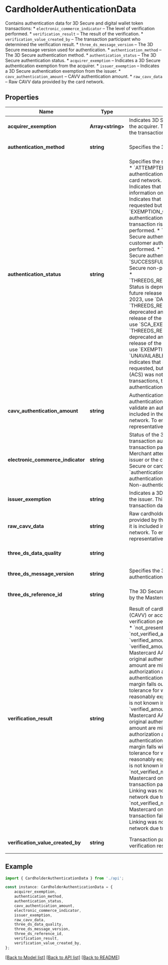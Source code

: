 # CardholderAuthenticationData

Contains authentication data for 3D Secure and digital wallet token transactions:  * `electronic_commerce_indicator` – The level of verification performed. * `verification_result` – The result of the verification. * `verification_value_created_by` – The transaction participant who determined the verification result. * `three_ds_message_version` – The 3D Secure message version used for authentication. * `authentication_method` – The 3D Secure authentication method. * `authentication_status` – The 3D Secure authentication status. * `acquirer_exemption` – Indicates a 3D Secure authentication exemption from the acquirer. * `issuer_exemption` – Indicates a 3D Secure authentication exemption from the issuer. * `cavv_authentication_amount` – CAVV authentication amount. * `raw_cavv_data` – Raw CAVV data provided by the card network.

## Properties

Name | Type | Description | Notes
------------ | ------------- | ------------- | -------------
**acquirer_exemption** | **Array&lt;string&gt;** | Indicates 3D Secure authentication exemptions from the acquirer. This array is returned if it is included in the transaction data from the card network. | [optional] [default to undefined]
**authentication_method** | **string** | Specifies the 3D Secure authentication method. | [optional] [default to undefined]
**authentication_status** | **string** | Specifies the status of the 3D Secure authentication:  * &#x60;ATTEMPTED&#x60;: Indicates that 3D Secure authentication was requested and processed by the card network. * &#x60;DATA_SHARE_EXEMPTED&#x60;: Indicates that 3D Secure authentication was for information only and exempted. * &#x60;EXEMPTED&#x60;: Indicates that 3D Secure authentication was requested but the challenge was exempted. * &#x60;EXEMPTION_CLAIMED&#x60;: Indicates that 3D Secure authentication was exempted because acquirer transaction risk analysis (TRA) was already performed. * &#x60;SCA_EXEMPTION&#x60;: Indicates that 3D Secure authentication was exempted because strong customer authentication (SCA) was already performed. * &#x60;SUCCESSFUL&#x60;: Indicates that 3D Secure authentication was successful. * &#x60;SUCCESSFUL_NON_PAYMENT&#x60;: Indicates that 3D Secure non-payment authentication was successful. * &#x60;THREEDS_REQUESTER_DATA_SHARE_EXEMPTION&#x60;: Status is deprecated and will be removed from a future release of the Marqeta platform. After June 2023, use &#x60;DATA_SHARE_EXEMPTION&#x60; instead. * &#x60;THREEDS_REQUESTER_SCA_EXEMPTION&#x60;: Status is deprecated and will be removed in a June 2023 release of the Marqeta platform. After June 2023, use &#x60;SCA_EXEMPTION&#x60; instead. * &#x60;THREEDS_REQUESTER_TRA_EXEMPTION&#x60;: Status is deprecated and will be removed in a June 2023 release of the Marqeta platform. After June 2023, use &#x60;EXEMPTION_CLAIMED&#x60; instead. * &#x60;UNAVAILABLE&#x60;: ** For Visa transactions, this status indicates that 3D Secure authentication was requested, but Marqeta\&#39;s access control server (ACS) was not available. ** For Mastercard transactions, this status indicates that 3D Secure authentication was not available. | [optional] [default to undefined]
**cavv_authentication_amount** | **string** | Authentication amount from the cardholder authentication verification value (CAVV) used to validate an authorization. This field is returned if it is included in the transaction data from the card network.  To enable this field, contact your Marqeta representative. | [optional] [default to undefined]
**electronic_commerce_indicator** | **string** | Status of the 3D Secure or digital wallet token transaction authentication attempt, as provided by a transaction participant.  * &#x60;authentication_attempted&#x60;: Merchant attempted to authenticate, but either the issuer or the cardholder does not participate in 3D Secure or card tokenization. * &#x60;authentication_successful&#x60;: Cardholder authentication successful. * &#x60;no_authentication&#x60;: Non-authenticated e-commerce transaction. | [optional] [default to undefined]
**issuer_exemption** | **string** | Indicates a 3D Secure authentication exemption from the issuer. This field is returned if it is included in the transaction data from the card network. | [optional] [default to undefined]
**raw_cavv_data** | **string** | Raw cardholder authentication verification value provided by the card network. This field is returned if it is included in the transaction data from the card network.  To enable this field, contact your Marqeta representative. | [optional] [default to undefined]
**three_ds_data_quality** | **string** |  | [optional] [default to undefined]
**three_ds_message_version** | **string** | Specifies the 3D Secure message version used for authentication. | [optional] [default to undefined]
**three_ds_reference_id** | **string** | The 3D Secure authentication indicator, as provided by the Mastercard card network. | [optional] [default to undefined]
**verification_result** | **string** | Result of cardholder authentication verification value (CAVV) or accountholder authentication value (AAV) verification performed by the card network.  * &#x60;failed&#x60; * &#x60;not_present&#x60; * &#x60;not_provided&#x60; * &#x60;not_verified&#x60; * &#x60;not_verified_authentication_outage&#x60; * &#x60;verified&#x60; * &#x60;verified_amount_checked&#x60; * &#x60;verified_amount_greater_than_20_percent&#x60;: For Mastercard AAV verification, indicates that the original authentication amount and final authorization amount are mismatched, and that the final authorization amount exceeds the original authentication amount by more than 20%. This 20% margin falls outside Mastercard\&#39;s suggested tolerance for what a European cardholder might reasonably expect when the total transaction amount is not known in advance. * &#x60;verified_amount_less_than_20_percent&#x60;: For Mastercard AAV verification, indicates that the original authentication amount and final authorization amount are mismatched, and that the final authorization amount exceeds the original authentication amount by 20% or less. This 20% margin falls within Mastercard\&#39;s suggested tolerance for what a European cardholder might reasonably expect when the total transaction amount is not known in advance. * &#x60;not_verified_mac_key_validation_passed&#x60;: For Mastercard only. This field is present when the transaction passes MAC key validation but Dynamic Linking was not performed by the Mastercard card network due to system connectivity issues. * &#x60;not_verified_mac_key_validation_failed&#x60;: For Mastercard only. This field is present when the transaction fails MAC key validation and Dynamic Linking was not performed by the Mastercard card network due to system connectivity issues. | [optional] [default to undefined]
**verification_value_created_by** | **string** | Transaction participant who determined the verification result. | [optional] [default to undefined]

## Example

```typescript
import { CardholderAuthenticationData } from './api';

const instance: CardholderAuthenticationData = {
    acquirer_exemption,
    authentication_method,
    authentication_status,
    cavv_authentication_amount,
    electronic_commerce_indicator,
    issuer_exemption,
    raw_cavv_data,
    three_ds_data_quality,
    three_ds_message_version,
    three_ds_reference_id,
    verification_result,
    verification_value_created_by,
};
```

[[Back to Model list]](../README.md#documentation-for-models) [[Back to API list]](../README.md#documentation-for-api-endpoints) [[Back to README]](../README.md)
